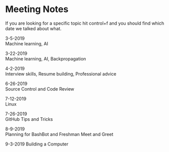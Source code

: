 # Meeting Notes  

If you are looking for a specific topic hit control+f and you should find which date we talked about what.  
  
3-5-2019  
Machine learning, AI  
  
3-22-2019  
Machine learning, AI, Backpropagation  

4-2-2019  
Interview skills, Resume building, Professional advice

6-26-2019  
Source Control and Code Review

7-12-2019   
Linux  

7-26-2019                
GitHub Tips and Tricks

8-9-2019  
Planning for BashBot and Freshman Meet and Greet

9-3-2019
Building a Computer
